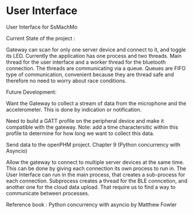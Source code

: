 # User Interface
User Interface for SsMachMo 

Current State of the project :

Gateway can scan for only one server device and connect to it, and toggle its LED.
Currently the application has one process and two threads. Main thread for the user interface and a worker thread for the bluetooth connection. The threads are communicating via a queue. Queues are FIFO type of communication, convenient because they are thread safe and therefore no need to worry about race conditions. 

Future Development: 

Want the Gateway to collect a stream of data from the microphone and the accelerometer. This is done by indication or notification. 

Need to build a GATT profile on the peripheral device and make it compatible with the gateway. Note: add a time charactersitic within this profile to determine for how long we want to collect this data. 

Send data to the openPHM project. Chapter 9 (Python concurrency with Asyncio) 

Allow the gateway to connect to multiple server devices at the same time. This can be done by giving each connection its own process to run in. The User Interface can run in the main process, that creates a sub-process for each connection. Subprocess creates a thread for the BLE conncetion, and another one for the cloud data upload. That require us to find a way to communicate between processes. 

Reference book : Python concurrency with asyncio by Matthew Fowler
